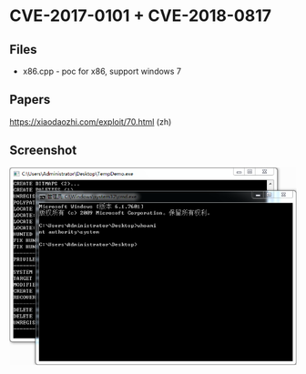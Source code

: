 # CVE-2017-0101 + CVE-2018-0817

## Files

* x86.cpp - poc for x86, support windows 7

## Papers

https://xiaodaozhi.com/exploit/70.html (zh)

## Screenshot

![screenshot](./screenshot.png)
